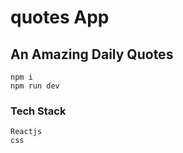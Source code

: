# quotes App
## An Amazing Daily Quotes

```
npm i
npm run dev

```

### Tech Stack

```
Reactjs
css

```